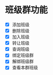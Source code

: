 # 班级群功能

- [x] 添加班级
- [x] 删除班级
- [x] 加入班级
- [x] 转让班级
- [x] 查询班级
- [x] 绑定班级群
- [x] 解绑班级群
- [x] 查看本群班级
